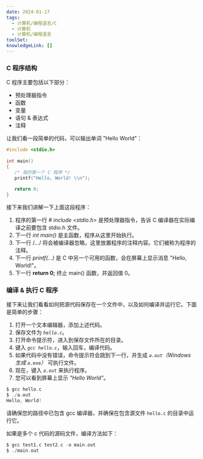 ```yaml
---
date: 2024-01-17
tags:
  - 计算机/编程语言/C
  - 计算机
  - 计算机/编程语言
toolSet: 
knowledgeLink: []
---
```

### **C 程序结构**

C 程序主要包括以下部分：

- 预处理器指令
- 函数
- 变量
- 语句 & 表达式
- 注释

让我们看一段简单的代码，可以输出单词 "Hello World"：

```c
#include <stdio.h>
 
int main()
{
   /* 我的第一个 C 程序 */
   printf("Hello, World! \\n");
   
   return 0;
}
```

接下来我们讲解一下上面这段程序：

1. 程序的第一行 _# include <stdio.h>_ 是预处理器指令，告诉 C 编译器在实际编译之前要包含 stdio.h 文件。
2. 下一行 _int main()_ 是主函数，程序从这里开始执行。
3. 下一行 /_..._/ 将会被编译器忽略，这里放置程序的注释内容。它们被称为程序的注释。
4. 下一行 _printf(...)_ 是 C 中另一个可用的函数，会在屏幕上显示消息 "Hello, World!"。
5. 下一行 **return 0;** 终止 main() 函数，并返回值 0。

### **编译 & 执行 C 程序**

接下来让我们看看如何把源代码保存在一个文件中，以及如何编译并运行它。下面是简单的步骤：

1. 打开一个文本编辑器，添加上述代码。
2. 保存文件为 _`hello.c`_。
3. 打开命令提示符，进入到保存文件所在的目录。
4. 键入 _`gcc hello.c`_，输入回车，编译代码。
5. 如果代码中没有错误，命令提示符会跳到下一行，并生成 _`a.out`（Windows 生成 `a.exe`）_ 可执行文件。
6. 现在，键入 _`a.out`_ 来执行程序。
7. 您可以看到屏幕上显示 _"Hello World"_。

```c
$ gcc hello.c
$ ./a.out
Hello, World!
```

请确保您的路径中已包含 gcc 编译器，并确保在包含源文件 `hello.c` 的目录中运行它。

如果是多个 c 代码的源码文件，编译方法如下：

```c
$ gcc test1.c test2.c -o main.out
$ ./main.out
```

